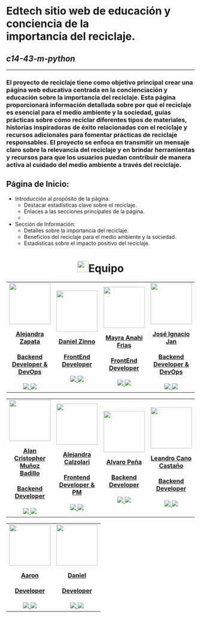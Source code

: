 # Edtech sitio web de educación y conciencia de la importancia del reciclaje.

## *c14-43-m-python*
---
### El proyecto de reciclaje tiene como objetivo principal crear una página web educativa centrada en la concienciación y educación sobre la importancia del reciclaje. Esta página proporcionará información detallada sobre por qué el reciclaje es esencial para el medio ambiente y la sociedad, guías prácticas sobre cómo reciclar diferentes tipos de materiales, historias inspiradoras de éxito relacionadas con el reciclaje y recursos adicionales para fomentar prácticas de reciclaje responsables. El proyecto se enfoca en transmitir un mensaje claro sobre la relevancia del reciclaje y en brindar herramientas y recursos para que los usuarios puedan contribuir de manera activa al cuidado del medio ambiente a través del reciclaje.

## Página de Inicio:

* Introducción al propósito de la página.
  * Destacar estadísticas clave sobre el reciclaje.
  * Enlaces a las secciones principales de la página.
  * 
* Sección de Información:
  * Detalles sobre la importancia del reciclaje.
  * Beneficios del reciclaje para el medio ambiente y la sociedad.
  * Estadísticas sobre el impacto positivo del reciclaje.

<h1 align="center"> 
<img src="https://media1.giphy.com/media/gF2m2JOyGReppog8hU/giphy.gif" width="30px">Equipo
</h1>

<table>
  <tr>
    <td>
      <div align="center">
        <a href="https://github.com/alejandrazapatap" target="_blank" rel="author">
          <img width="110" src="https://avatars.githubusercontent.com/u/97615442?s=400&u=33d75a35edf7658497b0e95b9053991999725530&v=4"/>
        </a>
        <a href="https://github.com/alejandrazapatap" target="_blank" rel="author">
          <h4 style="margin-top: 1rem;">Alejandra Zapata</h4>
          <h4 style="margin-top: 1rem;">Backend Developer & DevOps</h4>
        </a>
        <a href="https://github.com/alejandrazapatap" target="_blank">
          <img src="https://img.shields.io/static/v1?style=for-the-badge&message=GitHub&color=172B4D&logo=GitHub&logoColor=FFFFFF&label="/>
        </a>
        <a href="https://www.linkedin.com/in/alejandrazapatap/" target="_blank">
          <img src="https://img.shields.io/badge/linkedin%20-%230077B5.svg?&style=for-the-badge&logo=linkedin&logoColor=white"/>
        </a>
      </div>
    </td>
    <td>
      <div align="center">
        <a href="https:https://www.linkedin.com/in/daniel-zinno/" target="_blank" rel="author">
          <img width="110" src="https://media.licdn.com/dms/image/D4D35AQGSsclzbfbVSg/profile-framedphoto-shrink_200_200/0/1688407879854?e=1697220000&v=beta&t=KoR8YPMvU4WTZO_Jj99x9_zpQqz-3N11x8tbmnOcU38"/>
        </a>
        <a href="https://github.com/danielzinnoprogramador" target="_blank" rel="author">
          <h4 style="margin-top: 1rem;">Daniel Zinno</h4>
          <h4 style="margin-top: 1rem;">FrontEnd Developer</h4>
        </a>
        <a href="https://github.com/danielzinnoprogramador" target="_blank">
          <img src="https://img.shields.io/static/v1?style=for-the-badge&message=GitHub&color=172B4D&logo=GitHub&logoColor=FFFFFF&label="/>
        </a>
        <a href="https://www.linkedin.com/in/daniel-zinno/" target="_blank">
          <img src="https://img.shields.io/badge/linkedin%20-%230077B5.svg?&style=for-the-badge&logo=linkedin&logoColor=white"/>
        </a>
      </div>
    </td>
        <td>
      <div align="center">
        <a href="https://github.com/MFrias1" target="_blank" rel="author">
          <img width="110" src="https://avatars.githubusercontent.com/u/91628860?v=4"/>
        </a>
        <a href="https://github.com/miguelbel00" target="_blank" rel="author">
          <h4 style="margin-top: 1rem;">Mayra Anahi Frias</h4>
          <h4 style="margin-top: 1rem;">FrontEnd Developer</h4>
        </a>
        <a href="https://github.com/MFrias1" target="_blank">
          <img src="https://img.shields.io/static/v1?style=for-the-badge&message=GitHub&color=172B4D&logo=GitHub&logoColor=FFFFFF&label="/>
        </a>
        <a href="https://www.linkedin.com/in/mayra-anahi-frias/" target="_blank">
          <img src="https://img.shields.io/badge/linkedin%20-%230077B5.svg?&style=for-the-badge&logo=linkedin&logoColor=white"/>
        </a>
      </div>
    </td>
    <td>
      <div align="center">
        <a href="https://github.com/JoseJan21" target="_blank" rel="author">
          <img width="110" src="https://media.licdn.com/dms/image/D4D03AQHjwVw1Rr1sgQ/profile-displayphoto-shrink_200_200/0/1679258772975?e=1701907200&v=beta&t=chN4Ni2iEcsvw7uYi1lRZBabKnFxAlnIWNJzq43LIlk"/>
        </a>
        <a href="https://github.com/gitgonlea" target="_blank" rel="author">
          <h4 style="margin-top: 1rem;">José Ignacio Jan</h4>
          <h4 style="margin-top: 1rem;">Backend Developer & DevOps</h4>
        </a>
        <a href="https://github.com/JoseJan21" target="_blank">
          <img src="https://img.shields.io/static/v1?style=for-the-badge&message=GitHub&color=172B4D&logo=GitHub&logoColor=FFFFFF&label="/>
        </a>
        <a href="https://www.linkedin.com/in/jos%C3%A9-jan-0583601b9/" target="_blank">
          <img src="https://img.shields.io/badge/linkedin%20-%230077B5.svg?&style=for-the-badge&logo=linkedin&logoColor=white"/>
        </a>
      </div>
    </td>
  </tr>
</table>

<table>
  <tr>
    <td>
      <div align="center">
        <a href="https://www.linkedin.com/in/almubadev/" target="_blank" rel="author">
          <img width="110" src="https://avatars.githubusercontent.com/u/98651071?v=4"/>
        </a>
        <a href="https://www.linkedin.com/in/almubadev/" target="_blank" rel="author">
          <h4 style="margin-top: 1rem;">Alan Cristopher Muñoz Badillo</h4>
          <h4 style="margin-top: 1rem;">Backend Developer</h4>
        </a>
        <a href="https://github.com/almubaDev" target="_blank">
          <img src="https://img.shields.io/static/v1?style=for-the-badge&message=GitHub&color=172B4D&logo=GitHub&logoColor=FFFFFF&label="/>
        </a>
        <a href="https://www.linkedin.com/in/almubadev/" target="_blank">
          <img src="https://img.shields.io/badge/linkedin%20-%230077B5.svg?&style=for-the-badge&logo=linkedin&logoColor=white"/>
        </a>
      </div>
    </td>
    <td>
      <div align="center">
        <a href="https://github.com/AleCalzo" target="_blank" rel="author">
          <img width="110" src="https://media.licdn.com/dms/image/C4D03AQHW6_bU5IfY9A/profile-displayphoto-shrink_200_200/0/1643643655209?e=1701907200&v=beta&t=ASut-5n3L6d8UwAngfzBi9o4OwcOW8U8OF4kE9YvYFg"/>
        </a>
        <a href="https://github.com/scarolayton" target="_blank" rel="author">
          <h4 style="margin-top: 1rem;">Alejandra Calzolari</h4>
          <h4 style="margin-top: 1rem;">Frontend Developer & PM</h4>
        </a>
        <a href="https://github.com/AleCalzo" target="_blank">
          <img src="https://img.shields.io/static/v1?style=for-the-badge&message=GitHub&color=172B4D&logo=GitHub&logoColor=FFFFFF&label="/>
        </a>
        <a href="https://www.linkedin.com/in/alejandra-calzolari/" target="_blank">
          <img src="https://img.shields.io/badge/linkedin%20-%230077B5.svg?&style=for-the-badge&logo=linkedin&logoColor=white"/>
        </a>
      </div>
    </td>
    <td>
      <div align="center">
        <a href="https://github.com/aalvaropc" target="_blank" rel="author">
          <img width="110" src="https://media.licdn.com/dms/image/D4E35AQG0Wqn0AUs8Fg/profile-framedphoto-shrink_200_200/0/1691818049473?e=1697223600&v=beta&t=Li0qkw2FS0xeDnTXxJBamRfgnQcLJLTmTO9OADBL8Tw"/>
        </a>
        <a href="https://github.com/cric992010" target="_blank" rel="author">
          <h4 style="margin-top: 1rem;">Alvaro Peña</h4>
          <h4 style="margin-top: 1rem;">Backend Developer</h4>
        </a>
        <a href="https://github.com/aalvaropc" target="_blank">
          <img src="https://img.shields.io/static/v1?style=for-the-badge&message=GitHub&color=172B4D&logo=GitHub&logoColor=FFFFFF&label="/>
        </a>
        <a href="https://www.linkedin.com/in/aalvarop-pe/" target="_blank">
          <img src="https://media.licdn.com/dms/image/C5603AQF63qqCZnlfFA/profile-displayphoto-shrink_200_200/0/1594666436901?e=1701907200&v=beta&t=zo0G2-gPPX1WMCXNOZ9UBUdV_HCzhS_FM-WYHxy8_SQ"/>
        </a>
      </div>
    </td>
    <td>
      <div align="center">
        <a href="https://github.com/LeanCano" target="_blank" rel="author">
          <img width="110" src="#"/>
        </a>
        <a href="https://www.linkedin.com/in/Leandrocanoc/" target="_blank" rel="author">
          <h4 style="margin-top: 1rem;">Leandro Cano Castaño</h4>
          <h4 style="margin-top: 1rem;">Backend Developer</h4>
        </a>
        <a href="https://github.com/LeanCano" target="_blank">
          <img src="https://img.shields.io/static/v1?style=for-the-badge&message=GitHub&color=172B4D&logo=GitHub&logoColor=FFFFFF&label="/>
        </a>
        <a href="https://www.linkedin.com/in/Leandrocanoc/" target="_blank">
          <img src="https://img.shields.io/badge/linkedin%20-%230077B5.svg?&style=for-the-badge&logo=linkedin&logoColor=white"/>
        </a>
      </div>
    </td>
  </tr>
</table>

<table>
  <tr>
    <td>
      <div align="center">
        <a href="https://www.linkedin.com/in/alejandrazapatap/" target="_blank" rel="author">
          <img width="110" src="#"/>
        </a>
        <a href="https://www.linkedin.com/in/alejandrazapatap/" target="_blank" rel="author">
          <h4 style="margin-top: 1rem;">Aaron</h4>
          <h4 style="margin-top: 1rem;">Developer</h4>
        </a>
        <a href="https://github.com/alejandrazapatap" target="_blank">
          <img src="https://img.shields.io/static/v1?style=for-the-badge&message=GitHub&color=172B4D&logo=GitHub&logoColor=FFFFFF&label="/>
        </a>
        <a href="https://www.linkedin.com/in/alejandrazapatap/" target="_blank">
          <img src="https://img.shields.io/badge/linkedin%20-%230077B5.svg?&style=for-the-badge&logo=linkedin&logoColor=white"/>
        </a>
      </div>
    </td>
    <td>
      <div align="center">
        <a href="https://github.com/alejandrazapatap" target="_blank" rel="author">
          <img width="110" src="#"/>
        </a>
        <a href="https://github.com/alejandrazapatap" target="_blank" rel="author">
          <h4 style="margin-top: 1rem;">Daniel</h4>
          <h4 style="margin-top: 1rem;">Developer</h4>
        </a>
        <a href="https://github.com/alejandrazapatap" target="_blank">
          <img src="https://img.shields.io/static/v1?style=for-the-badge&message=GitHub&color=172B4D&logo=GitHub&logoColor=FFFFFF&label="/>
        </a>
        <a href="https://www.linkedin.com/in/alejandrazapatap/" target="_blank">
          <img src="https://img.shields.io/badge/linkedin%20-%230077B5.svg?&style=for-the-badge&logo=linkedin&logoColor=white"/>
        </a>
      </div>
    </td>
</table>
